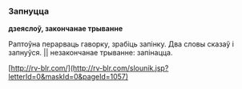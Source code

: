 ### Запнуцца
**дзеяслоў, закончанае трыванне**

Раптоўна перарваць гаворку, зрабіць запінку. Два словы сказаў і запнуўся. || незакончанае трыванне: запінацца.

<a rel="author">[http://rv-blr.com/](http://rv-blr.com/slounik.jsp?letterId=0&maskId=0&pageId=1057)</a>
